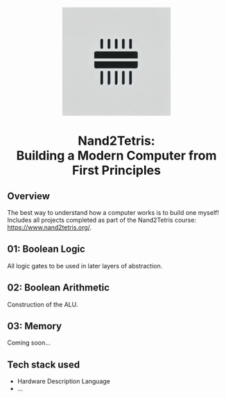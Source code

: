 <h1 align="center">
    <img src="https://raw.githubusercontent.com/em-baggie/N2T/main/N2TLogo1.webp" alt="N2T logo" height="250">
    <br/>
    <br/>
    Nand2Tetris:<br/>Building a Modern Computer from First Principles
</h1>

## Overview

The best way to understand how a computer works is to build one myself! Includes all projects completed as part of the Nand2Tetris course: https://www.nand2tetris.org/.

## 01: Boolean Logic
All logic gates to be used in later layers of abstraction.

## 02: Boolean Arithmetic
Construction of the ALU.

## 03: Memory
Coming soon...

## Tech stack used
- Hardware Description Language
- ...
